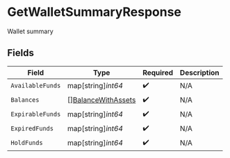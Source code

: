 # GetWalletSummaryResponse

Wallet summary


## Fields

| Field                                                           | Type                                                            | Required                                                        | Description                                                     |
| --------------------------------------------------------------- | --------------------------------------------------------------- | --------------------------------------------------------------- | --------------------------------------------------------------- |
| `AvailableFunds`                                                | map[string]*int64*                                              | :heavy_check_mark:                                              | N/A                                                             |
| `Balances`                                                      | [][BalanceWithAssets](../../models/shared/balancewithassets.md) | :heavy_check_mark:                                              | N/A                                                             |
| `ExpirableFunds`                                                | map[string]*int64*                                              | :heavy_check_mark:                                              | N/A                                                             |
| `ExpiredFunds`                                                  | map[string]*int64*                                              | :heavy_check_mark:                                              | N/A                                                             |
| `HoldFunds`                                                     | map[string]*int64*                                              | :heavy_check_mark:                                              | N/A                                                             |
